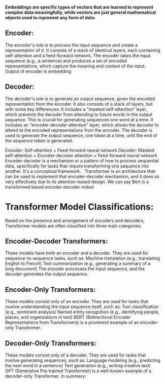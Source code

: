 

**Embeddings are specific types of vectors that are learned to represent complex data meaningfully, 
while vectors are just general mathematical objects used to represent any form of data.**

## Encoder:
The encoder's role is to process the input sequence and create a representation of it.
It consists of a stack of identical layers, each containing self-attention and a feed-forward network.
The encoder takes the input sequence (e.g., a sentence) and produces a set of encoded representations, which capture the meaning and context of the input.
Output of encoder is embedding
    
## Decoder:
The decoder's role is to generate an output sequence, given the encoded representation from the encoder.
It also consists of a stack of layers, but with some key differences:
It includes a "masked self-attention" layer, which prevents the decoder from attending to future words in the output sequence. This is crucial for generating sequences one word at a time.
It includes an "encoder-decoder attention" layer, which allows the decoder to attend to the encoded representations from the encoder.
The decoder is used to generate the output sequence, one token at a time, until the end of the sequence token is generated.

Encoder: Self-attention + Feed-forward neural network
Decoder: Masked self-attention + Encoder-decoder attention + Feed-forward neural network
Encoder-decoder is a mechanism or a pattern of how to process sequential data, specifically for tasks that require transforming one sequence into another. It's a conceptual framework.   
Transformer is an architecture that can be used to implement that encoder-decoder mechanism, and it does so very effectively due to its attention-based design. We can say Bert is a transformed based encoder decoder mdoel


# Transformer Model Classifications:

Based on the presence and arrangement of encoders and decoders, Transformer models are often classified into three main categories:

## Encoder-Decoder Transformers:

These models have both an encoder and a decoder.
They are used for sequence-to-sequence tasks, such as:
Machine translation (e.g., translating English to French)
Text summarization (e.g., generating a summary of a long document)
The encoder processes the input sequence, and the decoder generates the output sequence.

## Encoder-Only Transformers:

These models consist only of an encoder.
They are used for tasks that involve understanding the input sequence itself, such as:
Text classification (e.g., sentiment analysis)
Named entity recognition (e.g., identifying people, places, and organizations in text)
BERT (Bidirectional Encoder Representations from Transformers) is a prominent example of an encoder-only Transformer.

## Decoder-Only Transformers:

These models consist only of a decoder.
They are used for tasks that involve generating sequences, such as:
Language modeling (e.g., predicting the next word in a sentence)
Text generation (e.g., writing creative text)
GPT (Generative Pre-trained Transformer) is a well-known example of a decoder-only Transformer.
In summary:
